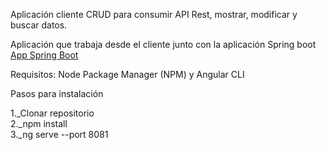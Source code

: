 Aplicación cliente CRUD para consumir API Rest, mostrar, modificar y buscar datos.  

Aplicación que trabaja desde el cliente junto con la aplicación Spring boot [App Spring Boot](https://github.com/felipeRomeroDev/spring-bot-jpa-postgresql "''")  

Requisitos: Node Package Manager (NPM) y Angular CLI  

Pasos para instalación  

1._Clonar repositorio  
2._npm install  
3._ng serve --port 8081  
